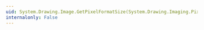```yaml
---
uid: System.Drawing.Image.GetPixelFormatSize(System.Drawing.Imaging.PixelFormat)
internalonly: False
---
```

